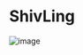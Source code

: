 # ShivLing

![image](https://user-images.githubusercontent.com/70385488/161377901-843af4ff-9a08-4bf9-80d3-058732f18fef.png)

